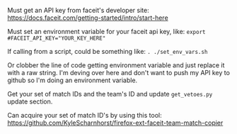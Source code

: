Must get an API key from faceit's developer site: https://docs.faceit.com/getting-started/intro/start-here

Must set an environment variable for your faceit api key, like: `export #FACEIT_API_KEY="YOUR_KEY_HERE"`

If calling from a script, could be something like: `. ./set_env_vars.sh`

Or clobber the line of code getting environment variable and just replace it with a raw string. I'm deving over here and don't want to push my API key to github so I'm doing an environment variable.

Get your set of match IDs and the team's ID and update `get_vetoes.py` update section.

Can acquire your set of match ID's by using this tool: https://github.com/KyleScharnhorst/firefox-ext-faceit-team-match-copier
